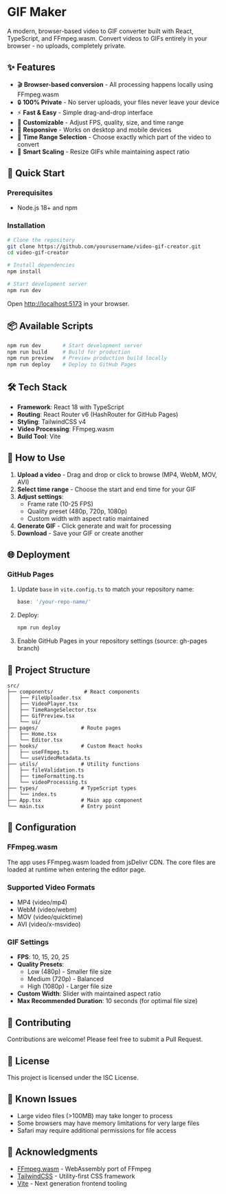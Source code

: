 # GIF Maker

A modern, browser-based video to GIF converter built with React, TypeScript, and FFmpeg.wasm. Convert videos to GIFs entirely in your browser - no uploads, completely private.

## ✨ Features

- 🎬 **Browser-based conversion** - All processing happens locally using FFmpeg.wasm
- 🔒 **100% Private** - No server uploads, your files never leave your device
- ⚡ **Fast & Easy** - Simple drag-and-drop interface
- 🎨 **Customizable** - Adjust FPS, quality, size, and time range
- 📱 **Responsive** - Works on desktop and mobile devices
- 🎯 **Time Range Selection** - Choose exactly which part of the video to convert
- 📏 **Smart Scaling** - Resize GIFs while maintaining aspect ratio

## 🚀 Quick Start

### Prerequisites

- Node.js 18+ and npm

### Installation

```bash
# Clone the repository
git clone https://github.com/yourusername/video-gif-creator.git
cd video-gif-creator

# Install dependencies
npm install

# Start development server
npm run dev
```

Open [http://localhost:5173](http://localhost:5173) in your browser.

## 📦 Available Scripts

```bash
npm run dev       # Start development server
npm run build     # Build for production
npm run preview   # Preview production build locally
npm run deploy    # Deploy to GitHub Pages
```

## 🛠️ Tech Stack

- **Framework**: React 18 with TypeScript
- **Routing**: React Router v6 (HashRouter for GitHub Pages)
- **Styling**: TailwindCSS v4
- **Video Processing**: FFmpeg.wasm
- **Build Tool**: Vite

## 📖 How to Use

1. **Upload a video** - Drag and drop or click to browse (MP4, WebM, MOV, AVI)
2. **Select time range** - Choose the start and end time for your GIF
3. **Adjust settings**:
   - Frame rate (10-25 FPS)
   - Quality preset (480p, 720p, 1080p)
   - Custom width with aspect ratio maintained
4. **Generate GIF** - Click generate and wait for processing
5. **Download** - Save your GIF or create another

## 🌐 Deployment

### GitHub Pages

1. Update `base` in `vite.config.ts` to match your repository name:
   ```ts
   base: '/your-repo-name/'
   ```

2. Deploy:
   ```bash
   npm run deploy
   ```

3. Enable GitHub Pages in your repository settings (source: gh-pages branch)

## 📁 Project Structure

```
src/
├── components/          # React components
│   ├── FileUploader.tsx
│   ├── VideoPlayer.tsx
│   ├── TimeRangeSelector.tsx
│   ├── GifPreview.tsx
│   └── ui/
├── pages/              # Route pages
│   ├── Home.tsx
│   └── Editor.tsx
├── hooks/              # Custom React hooks
│   ├── useFFmpeg.ts
│   └── useVideoMetadata.ts
├── utils/              # Utility functions
│   ├── fileValidation.ts
│   ├── timeFormatting.ts
│   └── videoProcessing.ts
├── types/              # TypeScript types
│   └── index.ts
├── App.tsx             # Main app component
└── main.tsx            # Entry point
```

## 🔧 Configuration

### FFmpeg.wasm

The app uses FFmpeg.wasm loaded from jsDelivr CDN. The core files are loaded at runtime when entering the editor page.

### Supported Video Formats

- MP4 (video/mp4)
- WebM (video/webm)
- MOV (video/quicktime)
- AVI (video/x-msvideo)

### GIF Settings

- **FPS**: 10, 15, 20, 25
- **Quality Presets**:
  - Low (480p) - Smaller file size
  - Medium (720p) - Balanced
  - High (1080p) - Larger file size
- **Custom Width**: Slider with maintained aspect ratio
- **Max Recommended Duration**: 10 seconds (for optimal file size)

## 🤝 Contributing

Contributions are welcome! Please feel free to submit a Pull Request.

## 📝 License

This project is licensed under the ISC License.

## 🐛 Known Issues

- Large video files (>100MB) may take longer to process
- Some browsers may have memory limitations for very large files
- Safari may require additional permissions for file access

## 🙏 Acknowledgments

- [FFmpeg.wasm](https://github.com/ffmpegwasm/ffmpeg.wasm) - WebAssembly port of FFmpeg
- [TailwindCSS](https://tailwindcss.com/) - Utility-first CSS framework
- [Vite](https://vitejs.dev/) - Next generation frontend tooling
